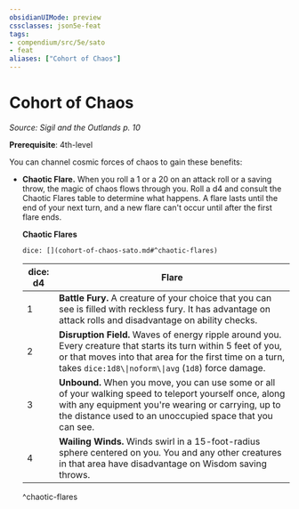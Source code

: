 ```yaml
---
obsidianUIMode: preview
cssclasses: json5e-feat
tags:
- compendium/src/5e/sato
- feat
aliases: ["Cohort of Chaos"]
---
```

# Cohort of Chaos
*Source: Sigil and the Outlands p. 10*  

**Prerequisite**: 4th-level

You can channel cosmic forces of chaos to gain these benefits:

- **Chaotic Flare.** When you roll a 1 or a 20 on an attack roll or a saving throw, the magic of chaos flows through you. Roll a d4 and consult the Chaotic Flares table to determine what happens. A flare lasts until the end of your next turn, and a new flare can't occur until after the first flare ends.  

    **Chaotic Flares**  

    `dice: [](cohort-of-chaos-sato.md#^chaotic-flares)`  

    | dice: d4 | Flare |  
    |----------|-------|  
    | 1 | **Battle Fury.** A creature of your choice that you can see is filled with reckless fury. It has advantage on attack rolls and disadvantage on ability checks. |  
    | 2 | **Disruption Field.** Waves of energy ripple around you. Every creature that starts its turn within 5 feet of you, or that moves into that area for the first time on a turn, takes `dice:1d8\\|noform\\|avg` (`1d8`) force damage. |  
    | 3 | **Unbound.** When you move, you can use some or all of your walking speed to teleport yourself once, along with any equipment you're wearing or carrying, up to the distance used to an unoccupied space that you can see. |  
    | 4 | **Wailing Winds.** Winds swirl in a 15-foot-radius sphere centered on you. You and any other creatures in that area have disadvantage on Wisdom saving throws. |  
    ^chaotic-flares